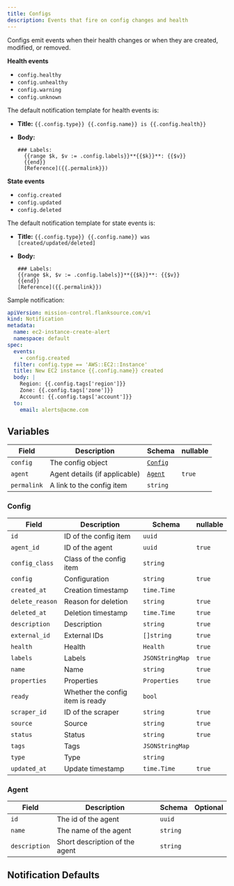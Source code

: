 ```yaml
---
title: Configs
description: Events that fire on config changes and health
---
```


Configs emit events when their health changes or when they are created, modified, or removed.

**Health events**

- `config.healthy`
- `config.unhealthy`
- `config.warning`
- `config.unknown`

The default notification template for health events is:

- **Title:** `{{.config.type}} {{.config.name}} is {{.config.health}}`
- **Body:**

  ```
  ### Labels:
    {{range $k, $v := .config.labels}}**{{$k}}**: {{$v}}
    {{end}}
    [Reference]({{.permalink}})
  ```

**State events**

- `config.created`
- `config.updated`
- `config.deleted`

The default notification template for state events is:

- **Title:** `{{.config.type}} {{.config.name}} was [created/updated/deleted]`
- **Body:**

  ```
  ### Labels:
  {{range $k, $v := .config.labels}}**{{$k}}**: {{$v}}
  {{end}}
  [Reference]({{.permalink}})
  ```

Sample notification:

```yaml title="notification.yaml"
apiVersion: mission-control.flanksource.com/v1
kind: Notification
metadata:
  name: ec2-instance-create-alert
  namespace: default
spec:
  events:
    - config.created
  filter: config.type == 'AWS::EC2::Instance'
  title: New EC2 instance {{.config.name}} created
  body: |
    Region: {{.config.tags['region']}}
    Zone: {{.config.tags['zone']}}
    Account: {{.config.tags['account']}}
  to:
    email: alerts@acme.com
```

## Variables

| Field       | Description                   | Schema              | nullable |
| ----------- | ----------------------------- | ------------------- | -------- |
| `config`    | The config object             | [`Config`](#config) |          |
| `agent`     | Agent details (if applicable) | [`Agent`](#agent)   | `true`   |
| `permalink` | A link to the config item     | `string`            |          |

### Config

| Field           | Description                      | Schema          | nullable |
| --------------- | -------------------------------- | --------------- | -------- |
| `id`            | ID of the config item            | `uuid`          |          |
| `agent_id`      | ID of the agent                  | `uuid`          | `true`   |
| `config_class`  | Class of the config item         | `string`        |          |
| `config`        | Configuration                    | `string`        | `true`   |
| `created_at`    | Creation timestamp               | `time.Time`     |          |
| `delete_reason` | Reason for deletion              | `string`        | `true`   |
| `deleted_at`    | Deletion timestamp               | `time.Time`     | `true`   |
| `description`   | Description                      | `string`        | `true`   |
| `external_id`   | External IDs                     | `[]string`      | `true`   |
| `health`        | Health                           | `Health`        | `true`   |
| `labels`        | Labels                           | `JSONStringMap` | `true`   |
| `name`          | Name                             | `string`        | `true`   |
| `properties`    | Properties                       | `Properties`    | `true`   |
| `ready`         | Whether the config item is ready | `bool`          |          |
| `scraper_id`    | ID of the scraper                | `string`        | `true`   |
| `source`        | Source                           | `string`        | `true`   |
| `status`        | Status                           | `string`        | `true`   |
| `tags`          | Tags                             | `JSONStringMap` |          |
| `type`          | Type                             | `string`        |          |
| `updated_at`    | Update timestamp                 | `time.Time`     | `true`   |

### Agent

| Field         | Description                    | Schema   | Optional |
| ------------- | ------------------------------ | -------- | -------- |
| `id`          | The id of the agent            | `uuid`   |          |
| `name`        | The name of the agent          | `string` |          |
| `description` | Short description of the agent | `string` |          |

## Notification Defaults
